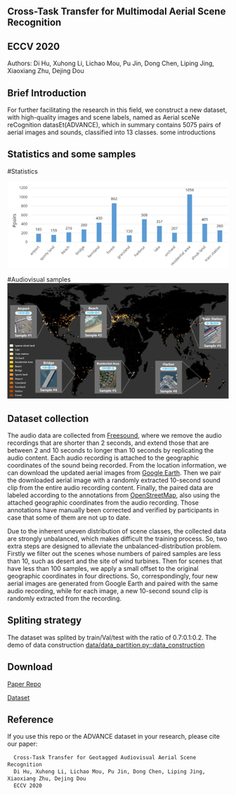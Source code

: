 ## Cross-Task Transfer for Multimodal Aerial Scene Recognition 
## ECCV 2020
Authors: Di Hu, Xuhong Li, Lichao Mou, Pu Jin, Dong Chen, Liping Jing, Xiaoxiang Zhu, Dejing Dou


## Brief Introduction

For further facilitating the research in this field, we construct a new dataset, with high-quality images and scene labels, named as Aerial sceNe reCognition datasEt(ADVANCE), which in summary contains 5075 pairs of aerial images and sounds, classified into 13 classes.
some introductions

## Statistics and some samples
#Statistics

![PNG](/statistics.png)

#Audiovisual samples
![PNG](/samples.png)

## Dataset collection

  The audio data are collected from [Freesound](https://freesound.org/browse/geotags/), where we remove the audio recordings that are shorter than 2 seconds, and extend those that are between 2 and 10 seconds to longer than 10 seconds by replicating the audio content. Each audio recording is attached to the geographic coordinates of the sound being recorded. From the location information, we can download the updated aerial images from [Google Earth](https://earthengine.google.com/). Then we pair the downloaded aerial image with a randomly extracted 10-second sound clip from the entire audio recording content. Finally, the paired data are labeled according to the annotations from [OpenStreetMap](https://www.openstreetmap.org/), also using the attached geographic coordinates from the audio recording. Those annotations have manually been corrected and verified by participants in case that some of them are not up to date.

  Due to the inherent uneven distribution of scene classes, the collected data are strongly unbalanced, which makes difficult the training process.
So, two extra steps are designed to alleviate the unbalanced-distribution problem. Firstly we filter out the scenes whose numbers of paired samples are less than 10, such as desert and the site of wind turbines. Then for scenes that have less than 100 samples, we apply a small offset to the original geographic coordinates in four directions. So, correspondingly, four new aerial images are generated from Google Earth and paired with the same audio recording, while for each image, a new 10-second sound clip is randomly extracted from the recording. 

## Spliting strategy
   The dataset was splited by train/Val/test with the ratio of 0.7:0.1:0.2. The demo of data construction [data/data_partition.py::data_construction](https://github.com/DTaoo/Multimodal-Aerial-Scene-Recognition/blob/master/data/data_partition.py)

## Download

[Paper Repo](https://github.com/DTaoo/Multimodal-Aerial-Scene-Recognition)

[Dataset](https://zenodo.org/record/3828124)


## Reference

If you use this repo or the ADVANCE dataset in your research, please cite our paper:

      Cross-Task Transfer for Geotagged Audiovisual Aerial Scene Recognition 
      Di Hu, Xuhong Li, Lichao Mou, Pu Jin, Dong Chen, Liping Jing, Xiaoxiang Zhu, Dejing Dou
      ECCV 2020

